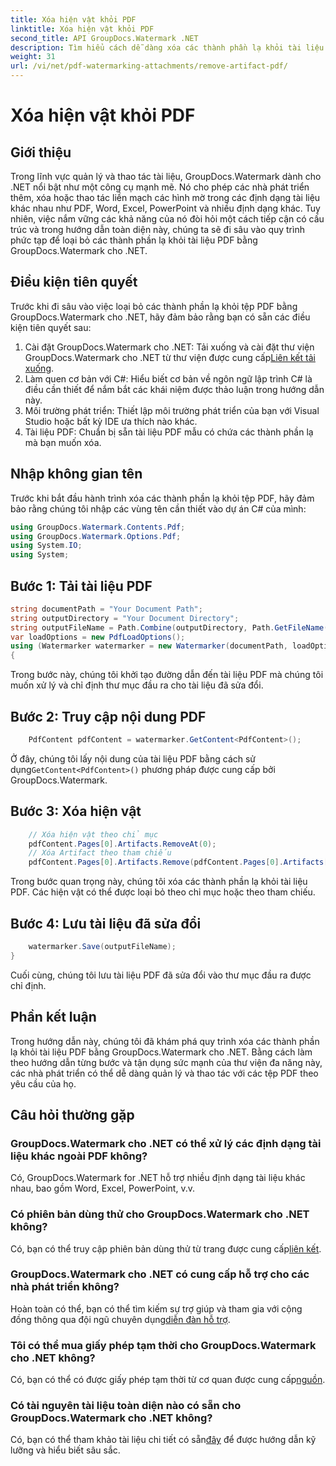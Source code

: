 ```yaml
---
title: Xóa hiện vật khỏi PDF
linktitle: Xóa hiện vật khỏi PDF
second_title: API GroupDocs.Watermark .NET
description: Tìm hiểu cách dễ dàng xóa các thành phần lạ khỏi tài liệu PDF bằng GroupDocs.Watermark dành cho .NET. Nắm vững quy trình từng bước với hướng dẫn toàn diện của chúng tôi.
weight: 31
url: /vi/net/pdf-watermarking-attachments/remove-artifact-pdf/
---
```


# Xóa hiện vật khỏi PDF

## Giới thiệu
Trong lĩnh vực quản lý và thao tác tài liệu, GroupDocs.Watermark dành cho .NET nổi bật như một công cụ mạnh mẽ. Nó cho phép các nhà phát triển thêm, xóa hoặc thao tác liền mạch các hình mờ trong các định dạng tài liệu khác nhau như PDF, Word, Excel, PowerPoint và nhiều định dạng khác. Tuy nhiên, việc nắm vững các khả năng của nó đòi hỏi một cách tiếp cận có cấu trúc và trong hướng dẫn toàn diện này, chúng ta sẽ đi sâu vào quy trình phức tạp để loại bỏ các thành phần lạ khỏi tài liệu PDF bằng GroupDocs.Watermark cho .NET.
## Điều kiện tiên quyết
Trước khi đi sâu vào việc loại bỏ các thành phần lạ khỏi tệp PDF bằng GroupDocs.Watermark cho .NET, hãy đảm bảo rằng bạn có sẵn các điều kiện tiên quyết sau:
1. Cài đặt GroupDocs.Watermark cho .NET: Tải xuống và cài đặt thư viện GroupDocs.Watermark cho .NET từ thư viện được cung cấp[Liên kết tải xuống](https://releases.groupdocs.com/Watermark/net/).
2. Làm quen cơ bản với C#: Hiểu biết cơ bản về ngôn ngữ lập trình C# là điều cần thiết để nắm bắt các khái niệm được thảo luận trong hướng dẫn này.
3. Môi trường phát triển: Thiết lập môi trường phát triển của bạn với Visual Studio hoặc bất kỳ IDE ưa thích nào khác.
4. Tài liệu PDF: Chuẩn bị sẵn tài liệu PDF mẫu có chứa các thành phần lạ mà bạn muốn xóa.

## Nhập không gian tên
Trước khi bắt đầu hành trình xóa các thành phần lạ khỏi tệp PDF, hãy đảm bảo rằng chúng tôi nhập các vùng tên cần thiết vào dự án C# của mình:
```csharp
using GroupDocs.Watermark.Contents.Pdf;
using GroupDocs.Watermark.Options.Pdf;
using System.IO;
using System;
```
## Bước 1: Tải tài liệu PDF
```csharp
string documentPath = "Your Document Path";
string outputDirectory = "Your Document Directory";
string outputFileName = Path.Combine(outputDirectory, Path.GetFileName(documentPath));
var loadOptions = new PdfLoadOptions();
using (Watermarker watermarker = new Watermarker(documentPath, loadOptions))
{
```
Trong bước này, chúng tôi khởi tạo đường dẫn đến tài liệu PDF mà chúng tôi muốn xử lý và chỉ định thư mục đầu ra cho tài liệu đã sửa đổi.
## Bước 2: Truy cập nội dung PDF
```csharp
    PdfContent pdfContent = watermarker.GetContent<PdfContent>();
```
 Ở đây, chúng tôi lấy nội dung của tài liệu PDF bằng cách sử dụng`GetContent<PdfContent>()` phương pháp được cung cấp bởi GroupDocs.Watermark.
## Bước 3: Xóa hiện vật
```csharp
    // Xóa hiện vật theo chỉ mục
    pdfContent.Pages[0].Artifacts.RemoveAt(0);
    // Xóa Artifact theo tham chiếu
    pdfContent.Pages[0].Artifacts.Remove(pdfContent.Pages[0].Artifacts[0]);
```
Trong bước quan trọng này, chúng tôi xóa các thành phần lạ khỏi tài liệu PDF. Các hiện vật có thể được loại bỏ theo chỉ mục hoặc theo tham chiếu.
## Bước 4: Lưu tài liệu đã sửa đổi
```csharp
    watermarker.Save(outputFileName);
}
```
Cuối cùng, chúng tôi lưu tài liệu PDF đã sửa đổi vào thư mục đầu ra được chỉ định.

## Phần kết luận
Trong hướng dẫn này, chúng tôi đã khám phá quy trình xóa các thành phần lạ khỏi tài liệu PDF bằng GroupDocs.Watermark cho .NET. Bằng cách làm theo hướng dẫn từng bước và tận dụng sức mạnh của thư viện đa năng này, các nhà phát triển có thể dễ dàng quản lý và thao tác với các tệp PDF theo yêu cầu của họ.
## Câu hỏi thường gặp
### GroupDocs.Watermark cho .NET có thể xử lý các định dạng tài liệu khác ngoài PDF không?
Có, GroupDocs.Watermark for .NET hỗ trợ nhiều định dạng tài liệu khác nhau, bao gồm Word, Excel, PowerPoint, v.v.
### Có phiên bản dùng thử cho GroupDocs.Watermark cho .NET không?
 Có, bạn có thể truy cập phiên bản dùng thử từ trang được cung cấp[liên kết](https://releases.groupdocs.com/).
### GroupDocs.Watermark cho .NET có cung cấp hỗ trợ cho các nhà phát triển không?
 Hoàn toàn có thể, bạn có thể tìm kiếm sự trợ giúp và tham gia với cộng đồng thông qua đội ngũ chuyên dụng[diễn đàn hỗ trợ](https://forum.groupdocs.com/c/watermark/19).
### Tôi có thể mua giấy phép tạm thời cho GroupDocs.Watermark cho .NET không?
 Có, bạn có thể có được giấy phép tạm thời từ cơ quan được cung cấp[nguồn](https://purchase.groupdocs.com/temporary-license/).
### Có tài nguyên tài liệu toàn diện nào có sẵn cho GroupDocs.Watermark cho .NET không?
 Có, bạn có thể tham khảo tài liệu chi tiết có sẵn[đây](https://tutorials.groupdocs.com/Watermark/net/) để được hướng dẫn kỹ lưỡng và hiểu biết sâu sắc.